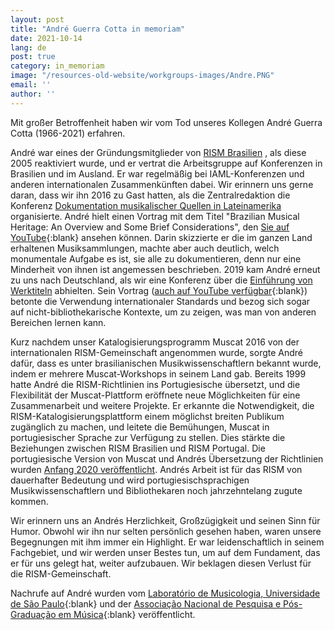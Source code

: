 ```yaml
---
layout: post
title: "André Guerra Cotta in memoriam"
date: 2021-10-14
lang: de
post: true
category: in_memoriam
image: "/resources-old-website/workgroups-images/Andre.PNG"
email: ''
author: ''
---
```


Mit großer Betroffenheit haben wir vom Tod unseres Kollegen André Guerra Cotta (1966-2021) erfahren.  

André war eines der Gründungsmitglieder von [RISM Brasilien](/working-groups/brazil/home.html) , als diese 2005 reaktiviert wurde, und er vertrat die Arbeitsgruppe auf Konferenzen in Brasilien und im Ausland. Er war regelmäßig bei IAML-Konferenzen und anderen internationalen Zusammenkünften dabei. Wir erinnern uns gerne daran, dass wir ihn 2016 zu Gast hatten, als die Zentralredaktion die Konferenz [Dokumentation musikalischer Quellen in Lateinamerika](/publications/conferences/latin-america-conference-2016.html) organisierte. André hielt einen Vortrag mit dem Titel "Brazilian Musical Heritage: An Overview and Some Brief Considerations", den [Sie auf YouTube](https://youtu.be/z_VjkqV-RvE){:blank} ansehen können. Darin skizzierte er die im ganzen Land erhaltenen Musiksammlungen, machte aber auch deutlich, welch monumentale Aufgabe es ist, sie alle zu dokumentieren, denn nur eine Minderheit von ihnen ist angemessen beschrieben. 2019 kam André erneut zu uns nach Deutschland, als wir eine Konferenz über die [Einführung von Werktiteln](/publications/conferences/work-level-2019.html) abhielten. Sein Vortrag ([auch auf YouTube verfügbar](https://youtu.be/yS5p6D4KeIE){:blank}) betonte die Verwendung internationaler Standards und bezog sich sogar auf nicht-bibliothekarische Kontexte, um zu zeigen, was man von anderen Bereichen lernen kann.  

Kurz nachdem unser Katalogisierungsprogramm Muscat 2016 von der internationalen RISM-Gemeinschaft angenommen wurde, sorgte André dafür, dass es unter brasilianischen Musikwissenschaftlern bekannt wurde, indem er mehrere Muscat-Workshops in seinem Land gab. Bereits 1999 hatte André die RISM-Richtlinien ins Portugiesische übersetzt, und die Flexibilität der Muscat-Plattform eröffnete neue Möglichkeiten für eine Zusammenarbeit und weitere Projekte. Er erkannte die Notwendigkeit, die RISM-Katalogisierungsplattform einem möglichst breiten Publikum zugänglich zu machen, und leitete die Bemühungen, Muscat in portugiesischer Sprache zur Verfügung zu stellen. Dies stärkte die Beziehungen zwischen RISM Brasilien und RISM Portugal. Die portugiesische Version von Muscat und Andrés Übersetzung der Richtlinien wurden [Anfang 2020 veröffentlicht](/rism_digital_center/2020/01/29/release-of-muscat-60-and-import-of-the-swiss.html). Andrés Arbeit ist für das RISM von dauerhafter Bedeutung und wird portugiesischsprachigen Musikwissenschaftlern und Bibliothekaren noch jahrzehntelang zugute kommen.  

Wir erinnern uns an Andrés Herzlichkeit, Großzügigkeit und seinen Sinn für Humor. Obwohl wir ihn nur selten persönlich gesehen haben, waren unsere Begegnungen mit ihm immer ein Highlight. Er war leidenschaftlich in seinem Fachgebiet, und wir werden unser Bestes tun, um auf dem Fundament, das er für uns gelegt hat, weiter aufzubauen. Wir beklagen diesen Verlust für die RISM-Gemeinschaft.  

Nachrufe auf André wurden vom [Laboratório de Musicologia, Universidade de São Paulo](https://sites.usp.br/lamus-each/nota-de-pesar/){:blank} und der [Associação Nacional de Pesquisa e Pós-Graduação em Música](https://anppom.org.br/2021/09/17/nota-de-falecimento-andre-henrique-guerra-cotta/){:blank} veröffentlicht.

